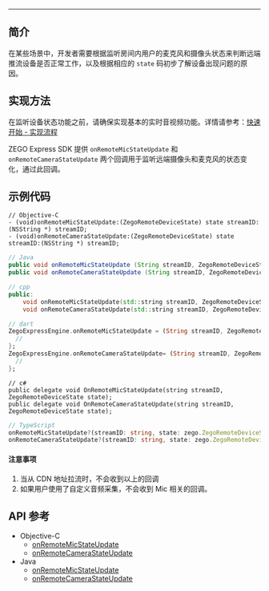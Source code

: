 <Title>如何监听房间内用户的麦克风和摄像头状态？</Title>



- - -

## 简介
在某些场景中，开发者需要根据监听房间内用户的麦克风和摄像头状态来判断远端推流设备是否正常工作，以及根据相应的 `state` 码初步了解设备出现问题的原因。

## 实现方法

<Warning title="注意">


在监听设备状态功能之前，请确保实现基本的实时音视频功能。详情请参考：[快速开始 - 实现流程](/real-time-video-android-java/quick-start/implementing-video-call)  

</Warning>



ZEGO Express SDK 提供 `onRemoteMicStateUpdate` 和 `onRemoteCameraStateUpdate` 两个回调用于监听远端摄像头和麦克风的状态变化，通过此回调。

## 示例代码
```objc
// Objective-C
- (void)onRemoteMicStateUpdate:(ZegoRemoteDeviceState) state streamID:(NSString *) streamID;
- (void)onRemoteCameraStateUpdate:(ZegoRemoteDeviceState) state streamID:(NSString *) streamID;
```

```java
// Java
public void onRemoteMicStateUpdate (String streamID, ZegoRemoteDeviceState state);
public void onRemoteCameraStateUpdate (String streamID, ZegoRemoteDeviceState state);
```

```cpp
// cpp
public:
    void onRemoteMicStateUpdate(std::string streamID, ZegoRemoteDeviceState state) override;
    void onRemoteCameraStateUpdate(std::string streamID, ZegoRemoteDeviceState state) override;
```

```dart
// dart
ZegoExpressEngine.onRemoteMicStateUpdate = (String streamID, ZegoRemoteDeviceState state) {
  // 
};
ZegoExpressEngine.onRemoteCameraStateUpdate= (String streamID, ZegoRemoteDeviceState state) {
  // 
};
```

```
// c#
public delegate void OnRemoteMicStateUpdate(string streamID, ZegoRemoteDeviceState state);
public delegate void OnRemoteCameraStateUpdate(string streamID, ZegoRemoteDeviceState state);
```

```TypeScript
// TypeScript
onRemoteMicStateUpdate?(streamID: string, state: zego.ZegoRemoteDeviceState): void
onRemoteCameraStateUpdate?(streamID: string, state: zego.ZegoRemoteDeviceState): void
```

#### 注意事项

<Warning title="注意">


1. 当从 CDN 地址拉流时，不会收到以上的回调
2. 如果用户使用了自定义音频采集，不会收到 Mic 相关的回调。

</Warning>






## API 参考
- Objective-C
    - [onRemoteMicStateUpdate](https://doc-zh.zego.im/article/api?doc=Express_Video_SDK_API~ObjectiveC~protocol~zego-event-handler#on-remote-mic-state-update-stream-id)
    - [onRemoteCameraStateUpdate](https://doc-zh.zego.im/article/api?doc=Express_Video_SDK_API~ObjectiveC~protocol~zego-event-handler#on-remote-camera-state-update-stream-id)
- Java
    - [onRemoteMicStateUpdate](https://doc-zh.zego.im/article/api?doc=Express_Video_SDK_API~Java~class~im-zego-zegoexpress-callback-i-zego-event-handler#on-remote-mic-state-update)
    - [onRemoteCameraStateUpdate](https://doc-zh.zego.im/article/api?doc=Express_Video_SDK_API~Java~class~im-zego-zegoexpress-callback-i-zego-event-handler#on-remote-camera-state-update)
